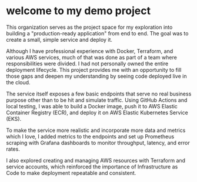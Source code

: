 # welcome to my demo project

This organization serves as the project space for my exploration into building a "production-ready application" from 
end to end. The goal was to create a small, simple service and deploy it.

Although I have professional experience with Docker, Terraform, and various AWS services, much of that was done as part 
of a team where responsibilities were divided. I had not personally owned the entire deployment lifecycle. This project 
provides me with an opportunity to fill those gaps and deepen my understanding by seeing code deployed live in the 
cloud.

The service itself exposes a few basic endpoints that serve no real business purpose other than to be hit and simulate 
traffic. Using GitHub Actions and local testing, I was able to build a Docker image, push it to AWS Elastic Container 
Registry (ECR), and deploy it on AWS Elastic Kubernetes Service (EKS).

To make the service more realistic and incorporate more data and metrics which I love, I added metrics to the endpoints 
and set up Prometheus scraping with Grafana dashboards to monitor throughput, latency, and error rates.

I also explored creating and managing AWS resources with Terraform and service accounts, which reinforced the 
importance of Infrastructure as Code to make deployment repeatable and consistent.